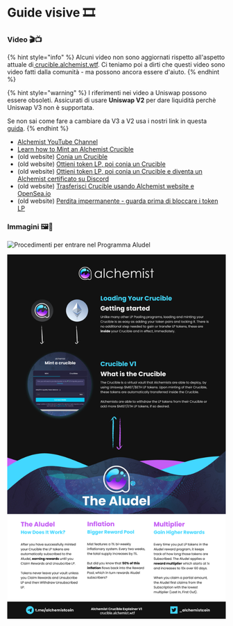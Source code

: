 # Guide visive 🎞

### **Video 🎬📺**

{% hint style="info" %}
Alcuni video non sono aggiornati rispetto all'aspetto attuale di[ crucible.alchemist.wtf](https://crucible.alchemist.wtf/). Ci teniamo poi a dirti che questi video sono video fatti dalla comunità - ma possono ancora essere d'aiuto.
{% endhint %}

{% hint style="warning" %}
I riferimenti nei video a Uniswap possono essere obsoleti. Assicurati di usare **Uniswap V2** per dare liquidità perchè Uniswap V3 non è supportata. 

Se non sai come fare a cambiare da V3 a V2 usa i nostri link in questa [guida](https://app.gitbook.com/@alchemist-docs/s/mist/~/drafts/-Ma-U4GBTZNhbbd3TAlb/v/italian/acquiring-and-subscribing).
{% endhint %}

* [Alchemist YouTube Channel](https://www.youtube.com/channel/UCIs4LugynLei2TN__lJh-6Q)
* [Learn how to Mint an Alchemist Crucible](https://www.youtube.com/watch?v=SnnA4NBluDI)
* \(old website\) [Conia un Crucible](https://www.youtube.com/watch?v=Rl9Rf-3Sp-8)
* \(old website\) [Ottieni token LP, poi conia un Crucible](https://www.youtube.com/watch?v=Ga1qcQ6x3as)
* \(old website\) [Ottieni token LP, poi conia un Crucible e diventa un Alchemist certificato su Discord](https://www.youtube.com/watch?v=k7MO1QpqCds)
* \(old website\) [Trasferisci Crucible usando Alchemist website e OpenSea.io](https://www.youtube.com/watch?v=i2MCYimelBM)
* \(old website\) [Perdita impermanente - guarda prima di bloccare i token LP](https://www.youtube.com/watch?v=8XJ1MSTEuU0)

### **Immagini 🖼🎨**

![Procedimenti per entrare nel Programma Aludel ](https://i.imgur.com/7sK0Jr2.png)

![L&apos;idea dietro Aludel](../.gitbook/assets/visual-guide-2-after.jpg)



